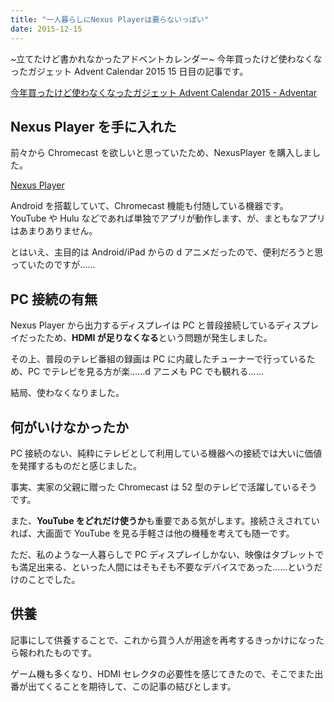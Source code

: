 ```yaml
---
title: "一人暮らしにNexus Playerは要らないっぽい"
date: 2015-12-15
---
```


~立てたけど書かれなかったアドベントカレンダー~ 今年買ったけど使わなくなったガジェット Advent Calendar 2015 15 日目の記事です。

[今年買ったけど使わなくなったガジェット Advent Calendar 2015 - Adventar](http://www.adventar.org/calendars/1025)

## Nexus Player を手に入れた

前々から Chromecast を欲しいと思っていたため、NexusPlayer を購入しました。

[Nexus Player](https://www.google.com/intl/ja_jp/nexus/player/)

Android を搭載していて、Chromecast 機能も付随している機器です。
YouTube や Hulu などであれば単独でアプリが動作します、が、まともなアプリはあまりありません。

とはいえ、主目的は Android/iPad からの d アニメだったので、便利だろうと思っていたのですが……

## PC 接続の有無

Nexus Player から出力するディスプレイは PC と普段接続しているディスプレイだったため、<strong>HDMI が足りなくなる</strong>という問題が発生しました。

その上、普段のテレビ番組の録画は PC に内蔵したチューナーで行っているため、PC でテレビを見る方が楽……d アニメも PC でも観れる……

結局、使わなくなりました。

## 何がいけなかったか

PC 接続のない、純粋にテレビとして利用している機器への接続では大いに価値を発揮するものだと感じました。

事実、実家の父親に贈った Chromecast は 52 型のテレビで活躍しているそうです。

また、<strong>YouTube をどれだけ使うか</strong>も重要である気がします。接続さえされていれば、大画面で YouTube を見る手軽さは他の機種を考えても随一です。

ただ、私のような一人暮らしで PC ディスプレイしかない、映像はタブレットでも満足出来る、といった人間にはそもそも不要なデバイスであった……というだけのことでした。

## 供養

記事にして供養することで、これから買う人が用途を再考するきっかけになったら報われたものです。

ゲーム機も多くなり、HDMI セレクタの必要性を感じてきたので、そこでまた出番が出てくることを期待して、この記事の結びとします。
